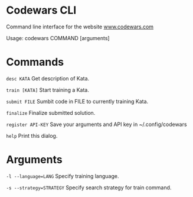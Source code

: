 # Codewars CLI

Command line interface for the website www.codewars.com

Usage: codewars COMMAND [arguments]

# Commands

```desc KATA```
Get description of Kata.

```train [KATA]```
Start training a Kata.

```submit FILE```
Sumbit code in FILE to currently training Kata.

```finalize```
Finalize submitted solution.

```register API-KEY```
Save your arguments and API key in ~/.config/codewars

```help```
Print this dialog.

# Arguments

```-l --language=LANG```
Specify training language.

```-s --strategy=STRATEGY```
Specify search strategy for train command.
